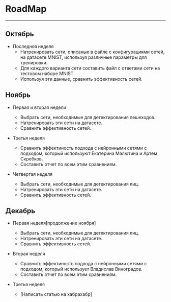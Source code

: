 # RoadMap

----------------

## Октябрь

- Последняя неделя
   - Натренировать сети, описаные в файле с конфигурациями сетей, на датасете MNIST, используя различные параметры для тренировки.
   - Для каждого варианта сети составить файл с ответами сети на тестовом наборе MNIST.
   - Используя эти данные, сравнить эффективность сетей.

## Ноябрь

- Первая и вторая недели
   - Выбрать сети, необходимые для детектирования пешеходов.
   - Натренировать эти сети на датасете. 
   - Сравнить эффективность сетей.

- Третья неделя
   - Сравнить эффектиность подхода с нейронными сетями с подходом, который используют Екатерина Малютина и Артем Скребков.
   - Составить отчет по всем этим сравнениям.

- Четвертая неделя
   - Выбрать сети, необходимые для детектирования лиц.
   - Натренировать эти сети на датасете. 
   - Сравнить эффективность сетей.

## Декабрь

- Первая неделя[продолжение ноября]
   - Выбрать сети, необходимые для детектирования лиц.
   - Натренировать эти сети на датасете. 
   - Сравнить эффективность сетей.

- Вторая неделя
   - Сравнить эффектиность подхода с нейронными сетями с подходом, который использует Владислав Виноградов.
   - Составить отчет по всем этим сравнениям.
- Третья неделя
   - [Написать статью на хабрахабр]
